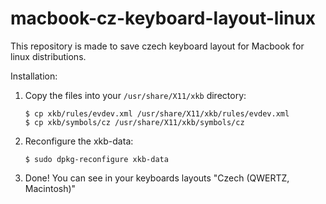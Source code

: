 # macbook-cz-keyboard-layout-linux
This repository is made to save czech keyboard layout for Macbook for linux distributions.


Installation:
1. Copy the files into your `/usr/share/X11/xkb` directory:
   ```
   $ cp xkb/rules/evdev.xml /usr/share/X11/xkb/rules/evdev.xml
   $ cp xkb/symbols/cz /usr/share/X11/xkb/symbols/cz
   
2. Reconfigure the xkb-data:
   ```
   $ sudo dpkg-reconfigure xkb-data   
3. Done! You can see in your keyboards layouts "Czech (QWERTZ, Macintosh)"